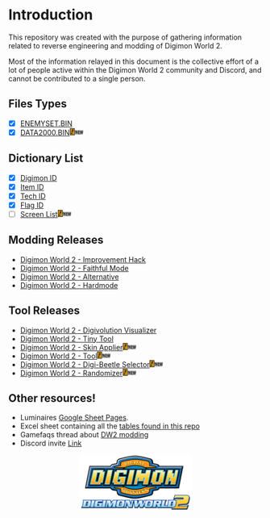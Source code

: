 # Introduction
This repository was created with the purpose of gathering information related to reverse engineering and modding of Digimon World 2.

Most of the information relayed in this document is the collective effort of a lot of people active within the Digimon World 2 community and Discord, and cannot be contributed to a single person.

## Files Types
- [x] [ENEMYSET.BIN](./DMW2/DATAFILE/ENEMYSET.md)
- [x] [DATA2000.BIN](./DMW2/CITY/DATA2000.md)<img src="imagens/new.gif" width="30" height="14"/>

## Dictionary List
- [x] [Digimon ID](./DMW2/Dictionary/Digimon.md)
- [x] [Item ID](./DMW2/Dictionary/Item.md)
- [x] [Tech ID](./DMW2/Dictionary/Tech.md)
- [x] [Flag ID](./DMW2/Dictionary/Flag.md)
- [ ] [Screen List](./DMW2/Dictionary/Screen.md)<img src="imagens/new.gif" width="30" height="14"/>

## Modding Releases
* [Digimon World 2 - Improvement Hack](https://www.romhacking.net/hacks/2587/)
* [Digimon World 2 - Faithful Mode](https://www.romhacking.net/hacks/7540/)
* [Digimon World 2 - Alternative](https://www.romhacking.net/hacks/7272/)
* [Digimon World 2 - Hardmode](https://www.romhacking.net/hacks/5358/)

## Tool Releases
* [Digimon World 2 - Digivolution Visualizer](https://www.romhacking.net/utilities/1727/)
* [Digimon World 2 - Tiny Tool](https://www.romhacking.net/utilities/1723)
* [Digimon World 2 - Skin Applier](https://github.com/Grensuingo/DW2SkinApplier/releases)<img src="imagens/new.gif" width="30" height="14"/>
* [Digimon World 2 - Tool](https://github.com/RemyRM/DigimonWorld2Tool)<img src="imagens/new.gif" width="30" height="14"/>
* [Digimon World 2 - Digi-Beetle Selector](https://www.romhacking.net/utilities/1686/)<img src="imagens/new.gif" width="30" height="14"/>
* [Digimon World 2 - Randomizer](https://www.romhacking.net/utilities/1725/)<img src="imagens/new.gif" width="30" height="14"/>

## Other resources!

* Luminaires [Google Sheet Pages](https://docs.google.com/spreadsheets/d/1UiDU4MsSfxO1vhpK6err1KsLRZM53JUOuYqYhfEFp8o/edit#gid=1090520331).
* Excel sheet containing all the [tables found in this repo](https://onedrive.live.com/view.aspx?resid=B76DE694BAB9BB32!1990&ithint=file%2cxlsx&authkey=!AH_tXa42X9h_zBY )
* Gamefaqs thread about [DW2 modding](https://gamefaqs.gamespot.com/boards/437339-digimon-world-2/77216807)
* Discord invite [Link](https://discord.gg/EKkaFQG)

<p align="center">
<a href="index.html"><img src="imagens/logo.png" align="center" alt="Back to Index" width="224" height="112"/></a>
</p>
